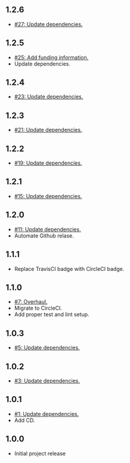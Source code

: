 ## 1.2.6
* [#27: Update dependencies.](https://github.com/haensl/json-parser/issues/27)

## 1.2.5
* [#25: Add funding information.](https://github.com/haensl/json-parser/issues/25)
* Update dependencies.

## 1.2.4
* [#23: Update dependencies.](https://github.com/haensl/json-parser/issues/23)

## 1.2.3
* [#21: Update dependencies.](https://github.com/haensl/json-parser/issues/21)

## 1.2.2
* [#19: Update dependencies.](https://github.com/haensl/json-parser/issues/19)

## 1.2.1
* [#15: Update dependencies.](https://github.com/haensl/json-parser/issues/16)

## 1.2.0
* [#11: Update dependencies.](https://github.com/haensl/json-parser/issues/11)
* Automate Github relase.

## 1.1.1
* Replace TravisCI badge with CircleCI badge.

## 1.1.0
* [#7: Overhaul.](https://github.com/haensl/json-parser/issues/7)
* Migrate to CircleCI.
* Add proper test and lint setup.

## 1.0.3
* [#5: Update dependencies.](https://github.com/haensl/json-parser/issues/5)

## 1.0.2
* [#3: Update dependencies.](https://github.com/haensl/json-parser/issues/3)

## 1.0.1
* [#1: Update dependencies.](https://github.com/haensl/json-parser/issues/1)
* Add CD.

## 1.0.0
* Initial project release
